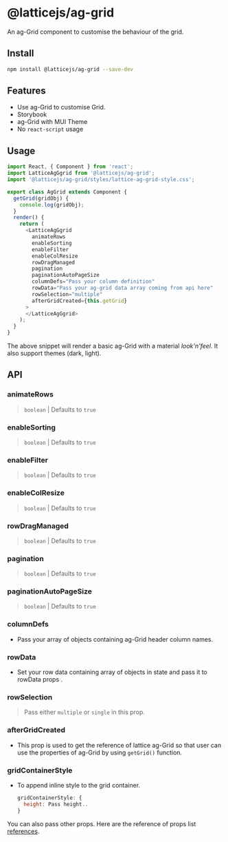 # @latticejs/ag-grid

An ag-Grid component to customise the behaviour of the grid.

## Install

```bash
npm install @latticejs/ag-grid --save-dev

```

## Features

- Use ag-Grid to customise Grid.
- Storybook
- ag-Grid with MUI Theme
- No `react-script` usage

## Usage

```javascript
import React, { Component } from 'react';
import LatticeAgGgrid from '@latticejs/ag-grid';
import '@latticejs/ag-grid/styles/lattice-ag-grid-style.css';

export class AgGrid extends Component {
  getGrid(gridObj) {
    console.log(gridObj);
  }
  render() {
    return (
      <LatticeAgGgrid
        animateRows
        enableSorting
        enableFilter
        enableColResize
        rowDragManaged
        pagination
        paginationAutoPageSize
        columnDefs="Pass your column definition"
        rowData="Pass your ag-grid data array coming from api here"
        rowSelection="multiple"
        afterGridCreated={this.getGrid}
      >
      </LatticeAgGgrid>
    );
  }
}

```

The above snippet will render a basic ag-Grid with a material _look'n'feel_. It also support themes (dark, light). 

<!-- start:api -->
## API

### animateRows
> `boolean` | Defaults to `true` 

### enableSorting
> `boolean` | Defaults to `true`
                
### enableFilter
> `boolean` | Defaults to `true`

### enableColResize
> `boolean` | Defaults to `true` 

### rowDragManaged
> `boolean` | Defaults to `true`
        
### pagination
> `boolean` | Defaults to `true`

### paginationAutoPageSize
> `boolean` | Defaults to `true` 

### columnDefs
- Pass your array of objects containing ag-Grid header column names.
        
### rowData
- Set your row data containing array of objects in state and pass it to rowData props .

### rowSelection
> Pass either `multiple` or `single` in this prop.

### afterGridCreated
- This prop is used to get the reference of lattice ag-Grid so that user can use the properties of ag-Grid by using `getGrid()` function.

### gridContainerStyle
- To append inline style to the grid container.
  ```javascript
  gridContainerStyle: {
    height: Pass height..
  }
  ```

You can also pass other props. Here are the reference of props list [references](https://www.ag-grid.com/javascript-grid-properties/).

<!-- end:api -->